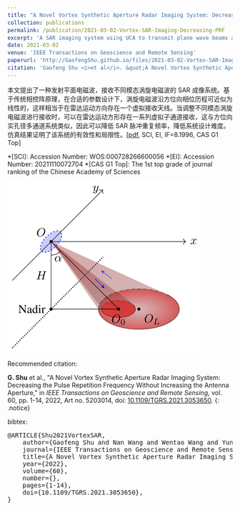 ```yaml
---
title: "A Novel Vortex Synthetic Aperture Radar Imaging System: Decreasing the Pulse Repetition Frequency Without Increasing the Antenna Aperture"
collection: publications
permalink: /publication/2021-03-02-Vortex-SAR-Imaging-Decreasing-PRF
excerpt: 'A SAR imaging system using UCA to transmit plane wave beams and receive OAM beams to decrease the PRF without increasing the antenna aperture.'
date: 2021-03-02
venue: 'IEEE Transactions on Geoscience and Remote Sensing'
paperurl: 'http://GaofengShu.github.io/files/2021-03-02-Vortex-SAR-Imaging-Decreasing-PRF.pdf'
citation: 'Gaofeng Shu <i>et al</i>. &quot;A Novel Vortex Synthetic Aperture Radar Imaging System: Decreasing the Pulse Repetition Frequency Without Increasing the Antenna Aperture&quot; <i>IEEE Transactions on Geoscience and Remote Sensing</i>. 2022, 60, Art no. 5203014.'
---
```

本文提出了一种发射平面电磁波，接收不同模态涡旋电磁波的 SAR 成像系统。基于传统相控阵原理，在合适的参数设计下，涡旋电磁波沿方位向相位历程可近似为线性的，这样相当于在雷达运动方向存在一个虚拟接收天线。当调整不同模态涡旋电磁波进行接收时，可以在雷达运动方形存在一系列虚拟子通道接收，这与方位向实孔径多通道系统类似，因此可以降低 SAR 脉冲重复频率，降低系统设计难度。仿真结果证明了该系统的有效性和局限性。\[[pdf](http://GaofengShu.github.io/files/2021-03-02-Vortex-SAR-Imaging-Decreasing-PRF.pdf), SCI, EI, IF=8.1996, CAS G1 Top\]

*[SCI]: Accession Number: WOS:000728266600056
*[EI]: Accession Number: 20211110072704
*[CAS G1 Top]: The 1st top grade of journal ranking of the Chinese Academy of Sciences


<img src='/images/pubsImages/OAMRadarBeamTRScheme.png'>

Recommended citation:

**G. Shu** et al., "A Novel Vortex Synthetic Aperture Radar Imaging System: Decreasing the Pulse Repetition Frequency Without Increasing the Antenna Aperture," in *IEEE Transactions on Geoscience and Remote Sensing*, vol. 60, pp. 1-14, 2022, Art no. 5203014, doi: [10.1109/TGRS.2021.3053650](https://doi.org/10.1109/TGRS.2021.3053650).
{: .notice}

bibtex: 
<pre>
@ARTICLE{Shu2021VortexSAR,
	author={Gaofeng Shu and Nan Wang and Wentao Wang and Yunkai Deng and Yongwei Zhang and Heng Zhang and Ning Li and Robert Wang},
	journal={IEEE Transactions on Geoscience and Remote Sensing},
	title={A Novel Vortex Synthetic Aperture Radar Imaging System: Decreasing the Pulse Repetition Frequency Without Increasing the Antenna Aperture},
	year={2022},
	volume={60},
	number={},
	pages={1-14},
	doi={10.1109/TGRS.2021.3053650},
}
</pre>
